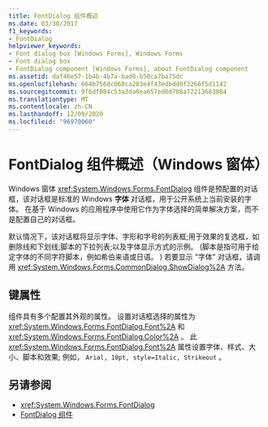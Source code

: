 ```yaml
---
title: FontDialog 组件概述
ms.date: 03/30/2017
f1_keywords:
- FontDialog
helpviewer_keywords:
- Font dialog box [Windows Forms], Windows Forms
- Font dialog box
- FontDialog component [Windows Forms], about FontDialog component
ms.assetid: daf46e57-1b4b-4b7a-bad0-b50ca7ba75dc
ms.openlocfilehash: 664b756dc068ca283e4f43edbdd0f3266f5d1142
ms.sourcegitcommit: 9f6df084c53a3da0ea657ed0d708a72213683084
ms.translationtype: MT
ms.contentlocale: zh-CN
ms.lasthandoff: 12/09/2020
ms.locfileid: "96970060"
---
```

# <a name="fontdialog-component-overview-windows-forms"></a>FontDialog 组件概述（Windows 窗体）
Windows 窗体 <xref:System.Windows.Forms.FontDialog> 组件是预配置的对话框，该对话框是标准的 Windows **字体** 对话框，用于公开系统上当前安装的字体。 在基于 Windows 的应用程序中使用它作为字体选择的简单解决方案，而不是配置自己的对话框。  
  
 默认情况下，该对话框将显示字体、字形和字号的列表框;用于效果的复选框，如删除线和下划线;脚本的下拉列表;以及字体显示方式的示例。  (脚本是指可用于给定字体的不同字符脚本，例如希伯来语或日语。 ) 若要显示 "字体" 对话框，请调用 <xref:System.Windows.Forms.CommonDialog.ShowDialog%2A> 方法。  
  
## <a name="key-properties"></a>键属性  
 组件具有多个配置其外观的属性。 设置对话框选择的属性为 <xref:System.Windows.Forms.FontDialog.Font%2A> 和 <xref:System.Windows.Forms.FontDialog.Color%2A> 。 此 <xref:System.Windows.Forms.FontDialog.Font%2A> 属性设置字体、样式、大小、脚本和效果; 例如， `Arial, 10pt, style=Italic, Strikeout` 。  
  
## <a name="see-also"></a>另请参阅

- <xref:System.Windows.Forms.FontDialog>
- [FontDialog 组件](fontdialog-component-windows-forms.md)
